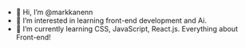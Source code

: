 - 👋 Hi, I’m @markkanenn
- 👀 I’m interested in learning front-end development and Ai. 
- 🌱 I’m currently learning CSS, JavaScript, React.js. Everything about Front-end!

<!---
markkanenn/markkanenn is a ✨ special ✨ repository because its `README.md` (this file) appears on your GitHub profile.
You can click the Preview link to take a look at your changes.
--->
